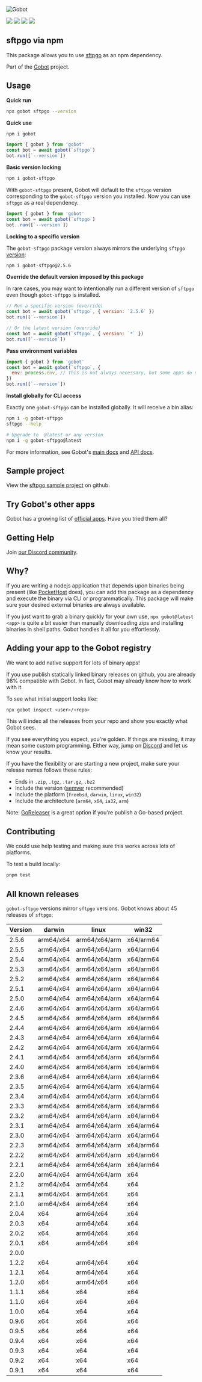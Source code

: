 ![Gobot](https://raw.githubusercontent.com/benallfree/gobot/v1.0.0-alpha.33/assets/gobot-banner-300x.png)

![](https://img.shields.io/npm/v/gobot-sftpgo) ![](https://img.shields.io/npm/dt/gobot-sftpgo) ![](https://img.shields.io/github/commit-activity/t/benallfree/gobot) ![](https://img.shields.io/github/stars/benallfree/gobot)

## sftpgo via npm

This package allows you to use [sftpgo](https://github.com/drakkan/sftpgo) as an npm dependency.

Part of the [Gobot](https://www.npmjs.com/package/gobot) project.

## Usage

**Quick run**

```bash
npx gobot sftpgo --version
```

**Quick use**

```bash
npm i gobot
```

```js
import { gobot } from 'gobot'
const bot = await gobot(`sftpgo`)
bot.run([`--version`])
```

**Basic version locking**

```bash
npm i gobot-sftpgo
```

With `gobot-sftpgo` present, Gobot will default to the `sftpgo` version corresponding to the `gobot-sftpgo` version you installed. Now you can use `sftpgo` as a real dependency.

```js
import { gobot } from 'gobot'
const bot = await gobot(`sftpgo`)
bot..run([`--version`])
```

**Locking to a specific version**

The `gobot-sftpgo` package version always mirrors the underlying `sftpgo` [version](#known-versions):

```bash
npm i gobot-sftpgo@2.5.6
```

**Override the default version imposed by this package**

In rare cases, you may want to intentionally run a different version of `sftpgo` even though `gobot-sftpgo` is installed.

```js
// Run a specific version (override)
const bot = await gobot(`sftpgo`, { version: `2.5.6` })
bot.run([`--version`])

// Or the latest version (override)
const bot = await gobot(`sftpgo`, { version: `*` })
bot.run([`--version`])
```

**Pass environment variables**

```js
import { gobot } from 'gobot'
const bot = await gobot(`sftpgo`, {
  env: process.env, // This is not always necessary, but some apps do need it
})
bot.run([`--version`])
```

**Install globally for CLI access**

Exactly one `gobot-sftpgo` can be installed globally. It will receive a bin alias:

```bash
npm i -g gobot-sftpgo
sftpgo --help

# Upgrade to  @latest or any version
npm i -g gobot-sftpgo@latest
```

For more information, see Gobot's [main docs](https://www.npmjs.com/package/gobot) and [API docs](https://github.com/benallfree/gobot/blob/v1.0.0-alpha.33/docs/readme.md).

## Sample project

View the [sftpgo sample project](https://github.com/benallfree/gobot/tree/v1.0.0-alpha.33/src/apps/sftpgo/sample-project) on github.

## Try Gobot's other apps

Gobot has a growing list of [official apps](https://www.npmjs.com/package/gobot#official-gobot-apps). Have you tried them all?

## Getting Help

Join [our Discord community](https://discord.gg/977kMmFnXc).

## Why?

If you are writing a nodejs application that depends upon binaries being present (like [PocketHost](https://github.com/pockethost/pockethost) does), you can add this package as a dependency and execute the binary via CLI or programmatically. This package will make sure your desired external binaries are always available.

If you just want to grab a binary quickly for your own use, `npx gobot@latest <app>` is quite a bit easier than manually downloading zips and installing binaries in shell paths. Gobot handles it all for you effortlessly.

## Adding your app to the Gobot registry

We want to add native support for lots of binary apps!

If you use publish statically linked binary releases on github, you are already 98% compatible with Gobot. In fact, Gobot may already know how to work with it.

To see what initial support looks like:

```bash
npx gobot inspect <user>/<repo>
```

This will index all the releases from your repo and show you exactly what Gobot sees.

If you see everything you expect, you're golden. If things are missing, it may mean some custom programming. Either way, jump on [Discord](https://discord.gg/977kMmFnXc) and let us know your results.

If you have the flexibility or are starting a new project, make sure your release names follows these rules:

- Ends in `.zip`, `.tgz`, `.tar.gz`, `.bz2`
- Include the version ([semver](https://semver.org) recommended)
- Include the platform (`freebsd`, `darwin`, `linux`, `win32`)
- Include the architecture (`arm64`, `x64`, `ia32`, `arm`)

Note: [GoReleaser](https://goreleaser.com/) is a great option if you're publish a Go-based project.

## Contributing

We could use help testing and making sure this works across lots of platforms.

To test a build locally:

```bash
pnpm test
```

## All known releases

`gobot-sftpgo` versions mirror `sftpgo` versions. Gobot knows about 45 releases of `sftpgo`:

| Version | darwin    | linux         | win32     |
| ------- | --------- | ------------- | --------- |
| 2.5.6   | arm64/x64 | arm64/x64/arm | x64/arm64 |
| 2.5.5   | arm64/x64 | arm64/x64/arm | x64/arm64 |
| 2.5.4   | arm64/x64 | arm64/x64/arm | x64/arm64 |
| 2.5.3   | arm64/x64 | arm64/x64/arm | x64/arm64 |
| 2.5.2   | arm64/x64 | arm64/x64/arm | x64/arm64 |
| 2.5.1   | arm64/x64 | arm64/x64/arm | x64/arm64 |
| 2.5.0   | arm64/x64 | arm64/x64/arm | x64/arm64 |
| 2.4.6   | arm64/x64 | arm64/x64/arm | x64/arm64 |
| 2.4.5   | arm64/x64 | arm64/x64/arm | x64/arm64 |
| 2.4.4   | arm64/x64 | arm64/x64/arm | x64/arm64 |
| 2.4.3   | arm64/x64 | arm64/x64/arm | x64/arm64 |
| 2.4.2   | arm64/x64 | arm64/x64/arm | x64/arm64 |
| 2.4.1   | arm64/x64 | arm64/x64/arm | x64/arm64 |
| 2.4.0   | arm64/x64 | arm64/x64/arm | x64/arm64 |
| 2.3.6   | arm64/x64 | arm64/x64/arm | x64/arm64 |
| 2.3.5   | arm64/x64 | arm64/x64/arm | x64/arm64 |
| 2.3.4   | arm64/x64 | arm64/x64/arm | x64/arm64 |
| 2.3.3   | arm64/x64 | arm64/x64/arm | x64/arm64 |
| 2.3.2   | arm64/x64 | arm64/x64/arm | x64/arm64 |
| 2.3.1   | arm64/x64 | arm64/x64/arm | x64/arm64 |
| 2.3.0   | arm64/x64 | arm64/x64/arm | x64/arm64 |
| 2.2.3   | arm64/x64 | arm64/x64/arm | x64/arm64 |
| 2.2.2   | arm64/x64 | arm64/x64/arm | x64/arm64 |
| 2.2.1   | arm64/x64 | arm64/x64/arm | x64/arm64 |
| 2.2.0   | arm64/x64 | arm64/x64/arm | x64       |
| 2.1.2   | arm64/x64 | arm64/x64     | x64       |
| 2.1.1   | arm64/x64 | arm64/x64     | x64       |
| 2.1.0   | arm64/x64 | arm64/x64     | x64       |
| 2.0.4   | x64       | arm64/x64     | x64       |
| 2.0.3   | x64       | arm64/x64     | x64       |
| 2.0.2   | x64       | arm64/x64     | x64       |
| 2.0.1   | x64       | arm64/x64     | x64       |
| 2.0.0   |           |               |           |
| 1.2.2   | x64       | arm64/x64     | x64       |
| 1.2.1   | x64       | arm64/x64     | x64       |
| 1.2.0   | x64       | arm64/x64     | x64       |
| 1.1.1   | x64       | x64           | x64       |
| 1.1.0   | x64       | x64           | x64       |
| 1.0.0   | x64       | x64           | x64       |
| 0.9.6   | x64       | x64           | x64       |
| 0.9.5   | x64       | x64           | x64       |
| 0.9.4   | x64       | x64           | x64       |
| 0.9.3   | x64       | x64           | x64       |
| 0.9.2   | x64       | x64           | x64       |
| 0.9.1   | x64       | x64           | x64       |
